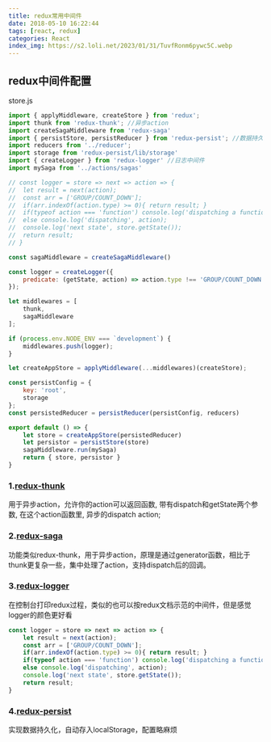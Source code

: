 ```yaml
---
title: redux常用中间件
date: 2018-05-10 16:22:44
tags: [react, redux]
categories: React
index_img: https://s2.loli.net/2023/01/31/TuvfRonm6pywc5C.webp
---
```


## redux中间件配置
store.js
```javascript
import { applyMiddleware, createStore } from 'redux';
import thunk from 'redux-thunk'; //异步action
import createSagaMiddleware from 'redux-saga'
import { persistStore, persistReducer } from 'redux-persist'; //数据持久化
import reducers from '../reducer';
import storage from 'redux-persist/lib/storage'
import { createLogger } from 'redux-logger' //日志中间件
import mySaga from '../actions/sagas'

// const logger = store => next => action => {
// 	let result = next(action);
// 	const arr = ['GROUP/COUNT_DOWN'];
// 	if(arr.indexOf(action.type) >= 0){ return result; }
// 	if(typeof action === 'function') console.log('dispatching a function');
// 	else console.log('dispatching', action);
// 	console.log('next state', store.getState());
// 	return result;
// }

const sagaMiddleware = createSagaMiddleware()

const logger = createLogger({
	predicate: (getState, action) => action.type !== 'GROUP/COUNT_DOWN' //相关类型不打印
});

let middlewares = [
	thunk,
	sagaMiddleware
];

if (process.env.NODE_ENV === `development`) {
	middlewares.push(logger);
}

let createAppStore = applyMiddleware(...middlewares)(createStore);

const persistConfig = {
	key: 'root',
	storage
};
const persistedReducer = persistReducer(persistConfig, reducers)

export default () => {
	let store = createAppStore(persistedReducer)
	let persistor = persistStore(store)
	sagaMiddleware.run(mySaga)
	return { store, persistor }
}

```

### 1.[redux-thunk](https://github.com/reduxjs/redux-thunk)
用于异步action，允许你的action可以返回函数, 带有dispatch和getState两个参数, 在这个action函数里, 异步的dispatch action;


### 2.[redux-saga](https://github.com/redux-saga/redux-saga)
功能类似redux-thunk，用于异步action，原理是通过generator函数，相比于thunk更复杂一些，集中处理了action，支持dispatch后的回调。


### 3.[redux-logger](https://github.com/LogRocket/redux-logger)
在控制台打印redux过程，类似的也可以按redux文档示范的中间件，但是感觉logger的颜色更好看
```javascript
const logger = store => next => action => {
	let result = next(action);
	const arr = ['GROUP/COUNT_DOWN'];
	if(arr.indexOf(action.type) >= 0){ return result; }
	if(typeof action === 'function') console.log('dispatching a function');
	else console.log('dispatching', action);
	console.log('next state', store.getState());
	return result;
}
```

### 4.[redux-persist](https://github.com/rt2zz/redux-persist)
实现数据持久化，自动存入localStorage，配置略麻烦


